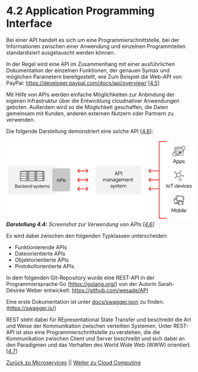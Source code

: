# 4.2 Application Programming Interface

Bei einer API handelt es sich um eine Programmierschnittstelle, bei der Informationen zwischen einer Anwendung und einzelnen Programmteilen standardisiert ausgetauscht werden können.

In der Regel wird eine API im Zusammenhang mit einer ausführlichen Dokumentation der einzelnen Funktionen, der genauen Syntax und möglichen Parametern bereitgestellt, wie Zum Beispiel die Web-API von PayPal: <https://developer.paypal.com/docs/api/overview/> [[4.5](https://www.dev-insider.de/was-ist-eine-api-a-583923/)]

Mit Hilfe von APIs werden einfache Möglichkeiten zur Anbindung der eigenen Infrastruktur über die Entwicklung cloudnativer Anwendungen geboten. Außerdem wird so die Möglichkeit geschaffen, die Daten gemeinsam mit Kunden, anderen externen Nutzern oder Partnern zu verwenden.

Die folgende Darstellung demonstriert eine solche API [[4.6](https://www.redhat.com/de/topics/api/what-are-application-programming-interfaces)]<a id="Darstellung_44"></a>:

![API](../images/API.png)
***Darstellung 4.4:** Screenshot zur Verwendung von APIs [[4.6](https://www.redhat.com/de/topics/api/what-are-application-programming-interfaces)]*

Es wird dabei zwischen den folgenden Typklassen unterscheiden:

- Funktionierende APIs
- Dateiorientierte APIs
- Objektorientierte APIs
- Protokollorientierte APIs

In dem folgenden Git-Repository wurde eine REST-API in der Programmiersprache Go (<https://golang.org/>) von der Autorin Sarah-Désirée Weber entwickelt: <https://github.com/wesade/API>

Eine erste Dokumentation ist unter [docs/swagger.json](https://github.com/wesade/API/blob/master/docs/swagger.json) zu finden. (<https://swagger.io/>)

REST steht dabei für REpresentational State Transfer und beschreibt die Art und Weise der Kommunikation zwischen verteilten Systemen. Unter REST-API ist also eine Programmierschnittstelle zu verstehen, die die Kommunikation zwischen Client und Server beschreibt und sich dabei an den Paradigmen und das Verhalten des World Wide Web (WWW) orientiert. [[4.7](https://www.cloudcomputing-insider.de/was-ist-eine-rest-api-a-611116/)]

[Zurück zu Microservices](./Microservice.md) || [Weiter zu Cloud Computing](./Cloud.md)
